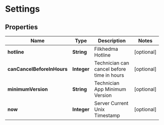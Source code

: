 
# Settings

## Properties
Name | Type | Description | Notes
------------ | ------------- | ------------- | -------------
**hotline** | **String** | Filkhedma Hotline |  [optional]
**canCancelBeforeInHours** | **Integer** | Technician can cancel before time in hours |  [optional]
**minimumVersion** | **String** | Technician App Minimum Version |  [optional]
**now** | **Integer** | Server Current Unix Timestamp |  [optional]



